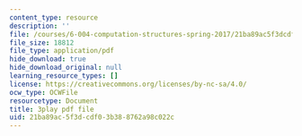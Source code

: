 ```yaml
---
content_type: resource
description: ''
file: /courses/6-004-computation-structures-spring-2017/21ba89ac5f3dcdf03b388762a98c022c_cVEj5p9GiBA.pdf
file_size: 18812
file_type: application/pdf
hide_download: true
hide_download_original: null
learning_resource_types: []
license: https://creativecommons.org/licenses/by-nc-sa/4.0/
ocw_type: OCWFile
resourcetype: Document
title: 3play pdf file
uid: 21ba89ac-5f3d-cdf0-3b38-8762a98c022c
---
```

